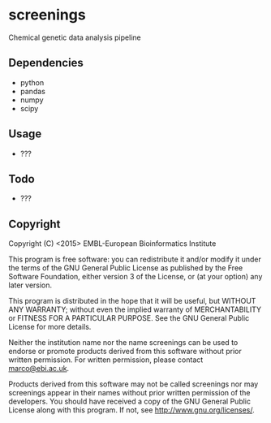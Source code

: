 screenings
=========

Chemical genetic data analysis pipeline

Dependencies
------------

* python
* pandas
* numpy
* scipy

Usage
-----

* ???

Todo
----

* ???

Copyright
---------

Copyright (C) <2015> EMBL-European Bioinformatics Institute

This program is free software: you can redistribute it and/or
modify it under the terms of the GNU General Public License as
published by the Free Software Foundation, either version 3 of
the License, or (at your option) any later version.

This program is distributed in the hope that it will be useful,
but WITHOUT ANY WARRANTY; without even the implied warranty of
MERCHANTABILITY or FITNESS FOR A PARTICULAR PURPOSE. See the
GNU General Public License for more details.

Neither the institution name nor the name screenings
can be used to endorse or promote products derived from
this software without prior written permission.
For written permission, please contact <marco@ebi.ac.uk>.

Products derived from this software may not be called screenings
nor may screenings appear in their names without prior written
permission of the developers. You should have received a copy
of the GNU General Public License along with this program.
If not, see <http://www.gnu.org/licenses/>.
